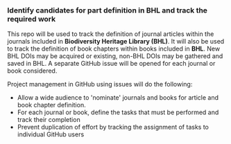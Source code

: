 ### Identify candidates for part definition in BHL and track the required work

This repo will be used to track the definition of journal articles within the journals included in **Biodiversity Heritage Library (BHL)**. It will also be used to track the definition of book chapters within books included in **BHL**. New BHL DOIs may be acquired or existing, non-BHL DOIs may be gathered and saved in BHL. A separate GitHub issue will be opened for each journal or book considered.

Project management in GitHub using issues will do the following:

* Allow a wide audience to 'nominate' journals and books for article and book chapter definition.
* For each journal or book, define the tasks that must be performed and track their completion
* Prevent duplication of effort by tracking the assignment of tasks to individual GitHub users 

